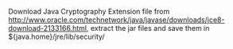 Download Java Cryptography Extension file from http://www.oracle.com/technetwork/java/javase/downloads/jce8-download-2133166.html, extract the jar files and save them in ${java.home}/jre/lib/security/ 